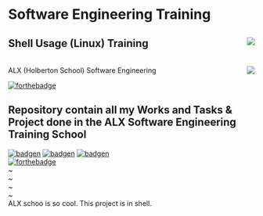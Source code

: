 # Software Engineering Training
## Shell Usage (Linux) Training <img align='right' src="https://media.licdn.com/dms/image/D5612AQGDXYarTLngAg/article-cover_image-shrink_600_2000/0/1677948940147?e=1703116800&v=beta&t=xsB7FxwNc8LPEyTVYrtyEnoY8Kop0qOcsxyT4w8O0g8">
</br>
ALX (Holberton School) Software Engineering <img align='right' src="https://pbs.twimg.com/profile_images/1598046444467982352/zgotfroP_400x400.jpg">
</br>

[![forthebadge](https://forthebadge.com/images/badges/built-with-love.svg)](https://forthebadge.com)
## Repository contain all my Works and Tasks &amp; Project done in the ALX Software Engineering Training School

[![badgen](https://badgen.net/badge/icon/terminal?icon=terminal&label)](https://badgen.net)
[![badgen](https://badgen.net/badge/icon/git?icon=git&label)](https://badgen.ne)
[![badgen](https://badgen.net/badge/icon/git?icon=git&label)](https://badgen.ne)
</br>
[![forthebadge](https://forthebadge.com?primaryBGColor=%23d0021b&primaryTextColor=%23FFFFFF&secondaryBGColor=%23389AD5&secondaryTextColor=%23FFFFFF&tertiaryBGColor=%232674A4&tertiaryTextColor=%23FFFFFF&primaryLabel=Shell&secondaryLabel=Linux&tertiaryLabel=&panels=2#/generator)](https://forthebadge.com)                                                      
~                                                                                                                                                    
~                                                                                                                                                    
~                                                                                                                                                    
~                                                                  
ALX schoo is so cool.
This project is in shell.
